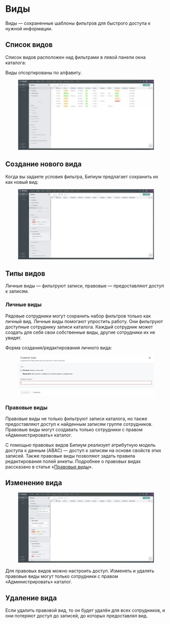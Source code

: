 # Виды

Виды — сохраненные шаблоны фильтров для быстрого доступа к нужной информации.

## Список видов

Список видов расположен над фильтрами в левой панели окна каталога:

Виды отсортированы по алфавиту.

<figure><img src=".gitbook/assets/7, Список видов.jpg" alt=""><figcaption></figcaption></figure>

## Создание нового вида

Когда вы задаете условия фильтра, Бипиум предлагает сохранить их как новый вид:

<figure><img src=".gitbook/assets/7, Создание нового вида.jpg" alt=""><figcaption></figcaption></figure>

## Типы видов

Личные виды — фильтруют записи, правовые — предоставляют доступ к записям.

### Личные виды

Рядовые сотрудники могут сохранить набор фильтров только как личный вид. Личные виды помогают упростить работу. Они фильтруют доступные сотруднику записи каталога. Каждый сотрудник может создать для себя свои собственные виды, другие сотрудники их не увидят.

Форма создания/редактирования личного вида:

<figure><img src=".gitbook/assets/7. Личный вид.png" alt=""><figcaption></figcaption></figure>

### Правовые виды

Правовые виды не только фильтруют записи каталога, но также предоставляют доступ к найденным записям группе сотрудников. Правовые виды могут создавать только сотрудники с правом «Администрировать» каталог.

С помощью правовых видов Бипиум реализует атрибутную модель доступа к данным (ABAC) — доступ к записям на основе свойств этих записей. Также правовые виды позволяют задать правила редактирования полей анкеты. Подробнее о правовых видах рассказано в статье «[Правовые виды](https://docs.bpium.ru/rights/views)».

## Изменение вида

<figure><img src=".gitbook/assets/7. Изменение вида.jpg" alt=""><figcaption></figcaption></figure>

Для правовых видов можно настроить доступ. Изменять и удалять правовые виды могут только сотрудники с правом «Администрировать» каталог.

## Удаление вида

Если удалить правовой вид, то он будет удалён для всех сотрудников, и они потеряют доступ до записей, до которых предоставлял вид.
